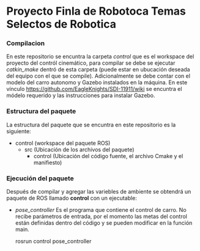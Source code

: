 # Proyecto Finla de Robotoca Temas Selectos de Robotica

### Compilacion

En este repositorio se encuntra la carpeta *control* que es el workspace del proyecto del contról cinemático, para compilar se debe se ejecutar *catkin_make* dentró de esta carpeta (puede estar en ubucación deseada del equipo con el que se compile). Adicionalmente se debe contar con el modelo del carro autonomo y Gazebo instalados en la máquina. En este vínculo https://github.com/EagleKnights/SDI-11911/wiki se encuntra el módelo requerido y las instrucciones para instalar Gazebo.

### Estructura del paquete

La estructura del paquete que se encuntra en este repositorio es la siguiente:
* control (workspace del paquete ROS)
    * src (Ubicación de los archivos del paquete)
        * control (Ubicación del código fuente, el archivo Cmake y el manifiesto)

### Ejecución del paquete

Después de compilar y agregar las variebles de ambiente se obtendrá un paquete de ROS llamado **control** con un ejecutable:
*   *pose_controller* Es el programa que contiene el control de carro. No recibe parámetros de entrada, por el momento las metas del control están definidas dentro del código y se pueden modificar en la función main. 

    rosrun control pose_controller